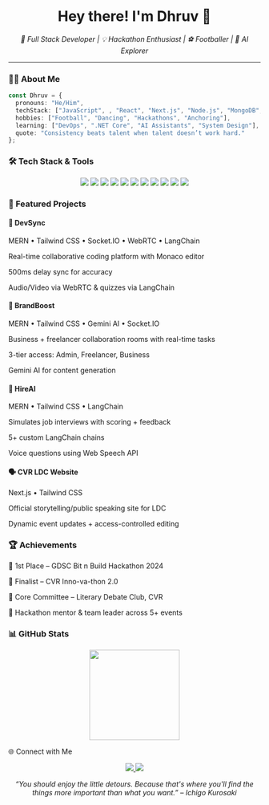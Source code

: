 
<h1 align="center">Hey there! I'm Dhruv 👋</h1>

<p align="center">
  <em>🚀 Full Stack Developer | 💡 Hackathon Enthusiast | ⚽ Footballer | 🧠 AI Explorer</em>
</p>

---

### 👨‍💻 About Me

```ts
const Dhruv = {
  pronouns: "He/Him",
  techStack: ["JavaScript", , "React", "Next.js", "Node.js", "MongoDB", "LangChain"],
  hobbies: ["Football", "Dancing", "Hackathons", "Anchoring"],
  learning: ["DevOps", ".NET Core", "AI Assistants", "System Design"],
  quote: "Consistency beats talent when talent doesn’t work hard."
};
```
### 🛠 Tech Stack & Tools

<p align="center"> <img src="https://img.shields.io/badge/JavaScript-F7DF1E?style=flat&logo=javascript&logoColor=000" /> <img src="https://img.shields.io/badge/TypeScript-3178C6?style=flat&logo=typescript&logoColor=fff" /> <img src="https://img.shields.io/badge/React-20232A?style=flat&logo=react" /> <img src="https://img.shields.io/badge/Next.js-000?style=flat&logo=nextdotjs" /> <img src="https://img.shields.io/badge/Node.js-339933?style=flat&logo=node.js&logoColor=fff" /> <img src="https://img.shields.io/badge/Express.js-000?style=flat&logo=express&logoColor=white" /> <img src="https://img.shields.io/badge/MongoDB-4EA94B?style=flat&logo=mongodb&logoColor=fff" /> <img src="https://img.shields.io/badge/Tailwind_CSS-38B2AC?style=flat&logo=tailwind-css" /> <img src="https://img.shields.io/badge/LangChain-000?style=flat&logo=langchain" /> <img src="https://img.shields.io/badge/WebRTC-333333?style=flat&logo=webrtc" /> <img src="https://img.shields.io/badge/Socket.IO-010101?style=flat&logo=socket.io" /> </p>

### 🚀 Featured Projects
#### 🔧 DevSync
MERN • Tailwind CSS • Socket.IO • WebRTC • LangChain

Real-time collaborative coding platform with Monaco editor

500ms delay sync for accuracy

Audio/Video via WebRTC & quizzes via LangChain

#### 📣 BrandBoost
MERN • Tailwind CSS • Gemini AI • Socket.IO

Business + freelancer collaboration rooms with real-time tasks

3-tier access: Admin, Freelancer, Business

Gemini AI for content generation

#### 🎯 HireAI
MERN • Tailwind CSS • LangChain

Simulates job interviews with scoring + feedback

5+ custom LangChain chains

Voice questions using Web Speech API

#### 🗣️ CVR LDC Website
Next.js • Tailwind CSS

Official storytelling/public speaking site for LDC

Dynamic event updates + access-controlled editing

### 🏆 Achievements
🥇 1st Place – GDSC Bit n Build Hackathon 2024

🥈 Finalist – CVR Inno-va-thon 2.0

🎤 Core Committee – Literary Debate Club, CVR

💪 Hackathon mentor & team leader across 5+ events

### 📊 GitHub Stats

<p align="center"> <img src="https://github-readme-stats.vercel.app/api?username=S-Dhruv&show_icons=true&theme=tokyonight&count_private=true" height="180" />  </p>
🌐 Connect with Me
<p align="center"> <a href="https://www.linkedin.com/in/dhruv-shah77/"> <img src="https://img.shields.io/badge/LinkedIn-0A66C2?style=flat&logo=linkedin&logoColor=white" /> </a> <a href="mailto:dhruvsshah171@gmail.com"> <img src="https://img.shields.io/badge/Email-EA4335?style=flat&logo=gmail&logoColor=white" /> </a> </p>
<p align="center"> <em>“You should enjoy the little detours. Because that's where you'll find the things more important than what you want.” – Ichigo Kurosaki</em> </p> 
